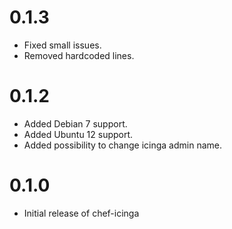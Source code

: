 # 0.1.3
* Fixed small issues.
* Removed hardcoded lines.

# 0.1.2
* Added Debian 7 support.
* Added Ubuntu 12 support.
* Added possibility to change icinga admin name.

# 0.1.0

* Initial release of chef-icinga
